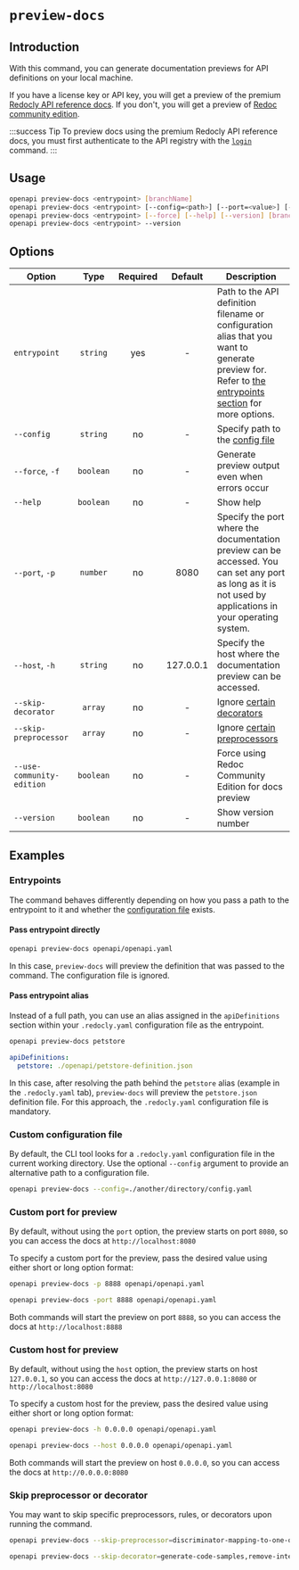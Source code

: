 # `preview-docs`

## Introduction

With this command, you can generate documentation previews for API definitions on your local machine.

If you have a license key or API key, you will get a preview of the premium [Redocly API reference docs](https://redocly.com/reference-docs). If you don't, you will get a preview of [Redoc community edition](https://redocly.com/redoc).

:::success Tip
To preview docs using the premium Redocly API reference docs, you must first authenticate to the API registry with the [`login`](./login.md) command.
:::

## Usage

```bash
openapi preview-docs <entrypoint> [branchName]
openapi preview-docs <entrypoint> [--config=<path>] [--port=<value>] [--host=<host>] [branchName]
openapi preview-docs <entrypoint> [--force] [--help] [--version] [branchName]
openapi preview-docs <entrypoint> --version
```

## Options

Option                    | Type      | Required     | Default     | Description
--------------------------|:---------:|:------------:|:-----------:|------------
`entrypoint`              | `string`  | yes          | -           | Path to the API definition filename or configuration alias that you want to generate preview for. Refer to [the entrypoints section](#entrypoints) for more options.
`--config`                | `string`  | no           | -           | Specify path to the [config file](#custom-configuration-file)
`--force`, `-f`           | `boolean` | no           | -           | Generate preview output even when errors occur
`--help`                  | `boolean` | no           | -           | Show help
`--port`, `-p`            | `number`  | no           | 8080        | Specify the port where the documentation preview can be accessed. You can set any port as long as it is not used by applications in your operating system.
`--host`, `-h`            | `string`  | no           | 127.0.0.1   | Specify the host where the documentation preview can be accessed.
`--skip-decorator`        | `array`   | no           | -           | Ignore [certain decorators](#skip-preprocessor-or-decorator)
`--skip-preprocessor`     | `array`   | no           | -           | Ignore [certain preprocessors](#skip-preprocessor-or-decorator)
`--use-community-edition` | `boolean` | no           | -           | Force using Redoc Community Edition for docs preview
`--version`               | `boolean` | no           | -           | Show version number

## Examples

### Entrypoints

The command behaves differently depending on how you pass a path to the entrypoint to it and whether the [configuration file](#custom-configuration-file) exists.

#### Pass entrypoint directly

```bash
openapi preview-docs openapi/openapi.yaml
```

In this case, `preview-docs` will preview the definition that was passed to the command. The configuration file is ignored.

#### Pass entrypoint alias

Instead of a full path, you can use an alias assigned in the `apiDefinitions` section within your `.redocly.yaml` configuration file as the entrypoint.

```bash Command
openapi preview-docs petstore
```

```yaml Configuration file
apiDefinitions:
  petstore: ./openapi/petstore-definition.json
```

In this case, after resolving the path behind the `petstore` alias (example in the `.redocly.yaml` tab), `preview-docs` will preview the `petstore.json` definition file. For this approach, the `.redocly.yaml` configuration file is mandatory.

### Custom configuration file

By default, the CLI tool looks for a `.redocly.yaml` configuration file in the current working directory. Use the optional `--config` argument to provide an alternative path to a configuration file.

```bash
openapi preview-docs --config=./another/directory/config.yaml
```

### Custom port for preview

By default, without using the `port` option, the preview starts on port `8080`, so you can access the docs at `http://localhost:8080`

To specify a custom port for the preview, pass the desired value using either short or long option format:

```bash Short format
openapi preview-docs -p 8888 openapi/openapi.yaml
```

```bash Long format
openapi preview-docs -port 8888 openapi/openapi.yaml
```

Both commands will start the preview on port `8888`, so you can access the docs at `http://localhost:8888`

### Custom host for preview

By default, without using the `host` option, the preview starts on host `127.0.0.1`, so you can access the docs at `http://127.0.0.1:8080` or `http://localhost:8080`

To specify a custom host for the preview, pass the desired value using either short or long option format:

```bash Short format
openapi preview-docs -h 0.0.0.0 openapi/openapi.yaml
```

```bash Long format
openapi preview-docs --host 0.0.0.0 openapi/openapi.yaml
```

Both commands will start the preview on host `0.0.0.0`, so you can access the docs at `http://0.0.0.0:8080`


### Skip preprocessor or decorator

You may want to skip specific preprocessors, rules, or decorators upon running the command.

```bash Skip preprocessors
openapi preview-docs --skip-preprocessor=discriminator-mapping-to-one-of,another-example
```

```bash Skip decorators
openapi preview-docs --skip-decorator=generate-code-samples,remove-internal-operations
```
